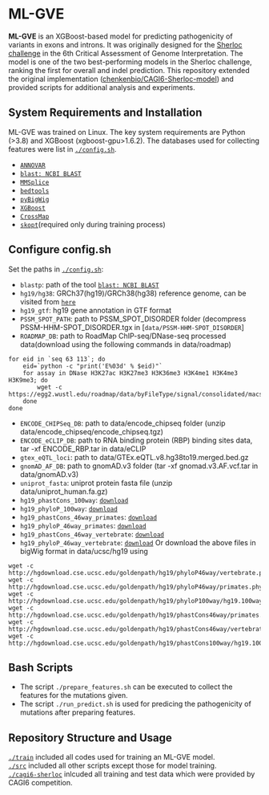 # ML-GVE

**ML-GVE** is an XGBoost-based model for predicting pathogenicity of variants in exons and introns. It was originally designed for the [Sherloc challenge](https://genomeinterpretation.org/cagi6-invitae.html) in the 6th Critical Assessment of Genome Interpretation. The model is one of the two best-performing models in the Sherloc challenge, ranking the first for overall and indel prediction. This repository extended the original implementation ([chenkenbio/CAGI6-Sherloc-model](https://github.com/chenkenbio/CAGI6-Sherloc-model)) and provided scripts for additional analysis and experiments.

## System Requirements and Installation
ML-GVE was trained on Linux. The key system requirements are Python (>3.8) and XGBoost (xgboost-gpu>1.6.2). The databases used for collecting features were list in [`./config.sh`](https://github.com/biomed-AI/ML-GVE/blob/master/config.sh).
 - [`ANNOVAR`](https://annovar.openbioinformatics.org/en/latest/)
 - [`blast: NCBI BLAST`](https://blast.ncbi.nlm.nih.gov/Blast.cgi)
 - [`MMSplice`](https://github.com/gagneurlab/MMSplice_MTSplice)
 - [`bedtools`](https://bedtools.readthedocs.io/en/latest/)
 - [`pyBigWig`](https://github.com/deeptools/pyBigWig)
 - [`XGBoost`](https://xgboost.readthedocs.io/en/stable/)
 - [`CrossMap`](https://crossmap.sourceforge.net/#installation)
 - [`skopt`](https://scikit-optimize.github.io/)(required only during training process)

## Configure config.sh
Set the paths in [`./config.sh`](https://github.com/biomed-AI/ML-GVE/blob/master/config.sh):
 - `blastp`: path of the tool [`blast: NCBI BLAST`](https://blast.ncbi.nlm.nih.gov/Blast.cgi)
 - `hg19/hg38`: GRCh37(hg19)/GRCh38(hg38) reference genome, can be visited from [`here`](https://grch37.ensembl.org/index.html) 
 - `hg19_gtf`: hg19 gene annotation in GTF format
 - `PSSM_SPOT_PATH`: path to PSSM_SPOT_DISORDER folder (decompress PSSM-HHM-SPOT_DISORDER.tgx in [`data/PSSM-HHM-SPOT_DISORDER`]
 - `ROADMAP_DB`: path to RoadMap ChIP-seq/DNase-seq processed data(download using the following commands in data/roadmap)

```
for eid in `seq 63 113`; do
    eid=`python -c "print('E%03d' % $eid)"`
    for assay in DNase H3K27ac H3K27me3 H3K36me3 H3K4me1 H3K4me3 H3K9me3; do
        wget -c https://egg2.wustl.edu/roadmap/data/byFileType/signal/consolidated/macs2signal/pval/${eid}-${assay}.pval.signal.bigwig
    done
done
```

 - `ENCODE_CHIPSeq_DB`: path to data/encode_chipseq folder (unzip data/encode_chipseq/encode_chipseq.tgz)
 - `ENCODE_eCLIP_DB`: path to RNA binding protein (RBP) binding sites data, tar -xf ENCODE_RBP.tar in data/eCLIP
 - `gtex_eQTL_loci`: path to data/GTEx.eQTL.v8.hg38to19.merged.bed.gz
 - `gnomAD_AF_DB`: path to gnomAD.v3 folder (tar -xf gnomad.v3.AF.vcf.tar in data/gnomAD.v3)
 - `uniprot_fasta`: uniprot protein fasta file (unzip data/uniprot_human.fa.gz)
 - `hg19_phastCons_100way`: [`download`](http://hgdownload.cse.ucsc.edu/goldenpath/hg19/phastCons100way/hg19.100way.phastCons.bw)
 - `hg19_phyloP_100way`: [`download`](http://hgdownload.cse.ucsc.edu/goldenpath/hg19/phyloP100way/hg19.100way.phyloP100way.bw)
 - `hg19_phastCons_46way_primates`: [`download`](http://hgdownload.cse.ucsc.edu/goldenpath/hg19/phastCons46way/primates.phastCons46way.bw)
 - `hg19_phyloP_46way_primates`: [`download`](http://hgdownload.cse.ucsc.edu/goldenpath/hg19/phyloP46way/primates.phyloP46way.bw)
 - `hg19_phastCons_46way_vertebrate`: [`download`](http://hgdownload.cse.ucsc.edu/goldenpath/hg19/phastCons46way/vertebrate.phastCons46way.bw)
 - `hg19_phyloP_46way_vertebrate`: [`download`](http://hgdownload.cse.ucsc.edu/goldenpath/hg19/phyloP46way/vertebrate.phyloP46way.bw)
Or download the above files in bigWig format in data/ucsc/hg19 using

```
wget -c http://hgdownload.cse.ucsc.edu/goldenpath/hg19/phyloP46way/vertebrate.phyloP46way.bw
wget -c http://hgdownload.cse.ucsc.edu/goldenpath/hg19/phyloP46way/primates.phyloP46way.bw
wget -c http://hgdownload.cse.ucsc.edu/goldenpath/hg19/phyloP100way/hg19.100way.phyloP100way.bw
wget -c http://hgdownload.cse.ucsc.edu/goldenpath/hg19/phastCons46way/primates.phastCons46way.bw
wget -c http://hgdownload.cse.ucsc.edu/goldenpath/hg19/phastCons46way/vertebrate.phastCons46way.bw
wget -c http://hgdownload.cse.ucsc.edu/goldenpath/hg19/phastCons100way/hg19.100way.phastCons.bw  
```

## Bash Scripts
 - The script `./prepare_features.sh` can be executed to collect the features for the mutations given.
 - The script `./run_predict.sh` is used for predicing the pathogenicity of mutations after preparing features.

## Repository Structure and Usage
[`./train`](https://github.com/biomed-AI/ML-GVE/blob/master/train/) included all codes used for training an ML-GVE model.\
[`./src`](https://github.com/biomed-AI/ML-GVE/blob/master/src/) included all other scripts except those for model training.\
[`./cagi6-sherloc`](https://github.com/biomed-AI/ML-GVE/blob/master/cagi6-sherloc/) inlcuded all training and test data which were provided by CAGI6 competition.
